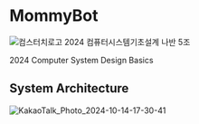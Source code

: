 # MommyBot
![컴스터치로고](https://github.com/user-attachments/assets/9f6b91c8-3a8d-401b-821b-306be505f2b5)
2024 컴퓨터시스템기초설계 나반 5조

2024 Computer System Design Basics
## System Architecture
![KakaoTalk_Photo_2024-10-14-17-30-41](Architecture)
